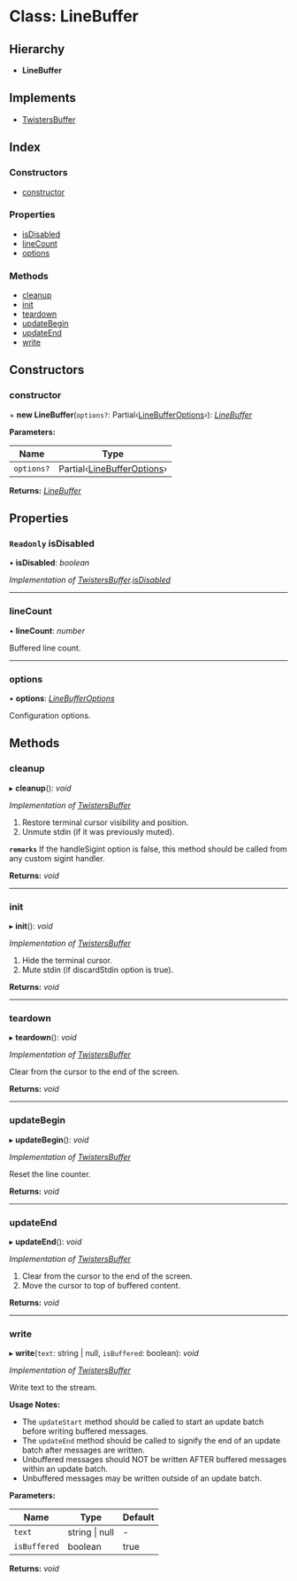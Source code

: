 # Class: LineBuffer

## Hierarchy

- **LineBuffer**

## Implements

- [TwistersBuffer](../interfaces/twistersbuffer.md)

## Index

### Constructors

- [constructor](linebuffer.md#constructor)

### Properties

- [isDisabled](linebuffer.md#readonly-isdisabled)
- [lineCount](linebuffer.md#linecount)
- [options](linebuffer.md#options)

### Methods

- [cleanup](linebuffer.md#cleanup)
- [init](linebuffer.md#init)
- [teardown](linebuffer.md#teardown)
- [updateBegin](linebuffer.md#updatebegin)
- [updateEnd](linebuffer.md#updateend)
- [write](linebuffer.md#write)

## Constructors

### <a id="constructor" name="constructor"></a> constructor

\+ **new LineBuffer**(`options?`: Partial‹[LineBufferOptions](../interfaces/linebufferoptions.md)›): _[LineBuffer](linebuffer.md)_

**Parameters:**

| Name       | Type                                                             |
| ---------- | ---------------------------------------------------------------- |
| `options?` | Partial‹[LineBufferOptions](../interfaces/linebufferoptions.md)› |

**Returns:** _[LineBuffer](linebuffer.md)_

## Properties

### <a id="readonly-isdisabled" name="readonly-isdisabled"></a> `Readonly` isDisabled

• **isDisabled**: _boolean_

_Implementation of [TwistersBuffer](../interfaces/twistersbuffer.md).[isDisabled](../interfaces/twistersbuffer.md#readonly-isdisabled)_

---

### <a id="linecount" name="linecount"></a> lineCount

• **lineCount**: _number_

Buffered line count.

---

### <a id="options" name="options"></a> options

• **options**: _[LineBufferOptions](../interfaces/linebufferoptions.md)_

Configuration options.

## Methods

### <a id="cleanup" name="cleanup"></a> cleanup

▸ **cleanup**(): _void_

_Implementation of [TwistersBuffer](../interfaces/twistersbuffer.md)_

1. Restore terminal cursor visibility and position.
2. Unmute stdin (if it was previously muted).

**`remarks`** If the handleSigint option is false, this method should be called from any custom
sigint handler.

**Returns:** _void_

---

### <a id="init" name="init"></a> init

▸ **init**(): _void_

_Implementation of [TwistersBuffer](../interfaces/twistersbuffer.md)_

1. Hide the terminal cursor.
2. Mute stdin (if discardStdin option is true).

**Returns:** _void_

---

### <a id="teardown" name="teardown"></a> teardown

▸ **teardown**(): _void_

_Implementation of [TwistersBuffer](../interfaces/twistersbuffer.md)_

Clear from the cursor to the end of the screen.

**Returns:** _void_

---

### <a id="updatebegin" name="updatebegin"></a> updateBegin

▸ **updateBegin**(): _void_

_Implementation of [TwistersBuffer](../interfaces/twistersbuffer.md)_

Reset the line counter.

**Returns:** _void_

---

### <a id="updateend" name="updateend"></a> updateEnd

▸ **updateEnd**(): _void_

_Implementation of [TwistersBuffer](../interfaces/twistersbuffer.md)_

1. Clear from the cursor to the end of the screen.
2. Move the cursor to top of buffered content.

**Returns:** _void_

---

### <a id="write" name="write"></a> write

▸ **write**(`text`: string | null, `isBuffered`: boolean): _void_

_Implementation of [TwistersBuffer](../interfaces/twistersbuffer.md)_

Write text to the stream.

**Usage Notes:**

- The `updateStart` method should be called to start an update batch before writing buffered messages.
- The `updateEnd` method should be called to signify the end of an update batch after messages are written.
- Unbuffered messages should NOT be written AFTER buffered messages within an update batch.
- Unbuffered messages may be written outside of an update batch.

**Parameters:**

| Name         | Type               | Default |
| ------------ | ------------------ | ------- |
| `text`       | string &#124; null | -       |
| `isBuffered` | boolean            | true    |

**Returns:** _void_
